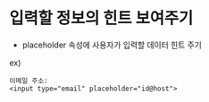 # 입력할 정보의 힌트 보여주기

- placeholder 속성에 사용자가 입력할 데이터 힌트 주기

ex)

    이메일 주소:
    <input type="email" placeholder="id@host">